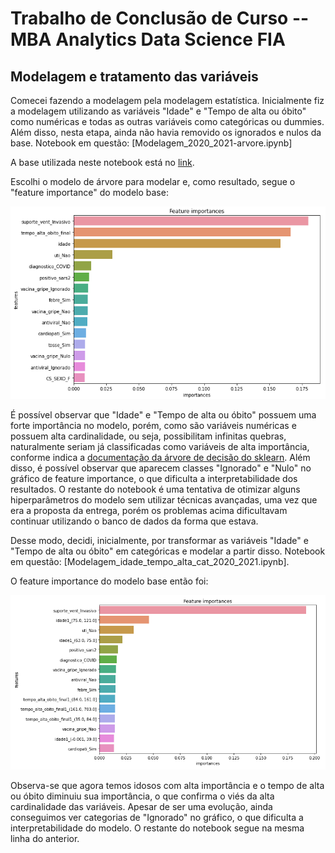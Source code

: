 # Trabalho de Conclusão de Curso -- MBA Analytics Data Science FIA

## Modelagem e tratamento das variáveis

Comecei fazendo a modelagem pela modelagem estatística. Inicialmente fiz a modelagem utilizando as variáveis "Idade" e "Tempo de alta ou óbito" como numéricas e todas as outras variáveis como categóricas ou dummies. Além disso, nesta etapa, ainda não havia removido os ignorados e nulos da base. Notebook em questão: [Modelagem_2020_2021-arvore.ipynb]

A base utilizada neste notebook está no [link](https://drive.google.com/file/d/1Zz1AvOq5OvluWcqoCJyTUPyxfyYhjrOK/view?usp=sharing).

Escolhi o modelo de árvore para modelar e, como resultado, segue o "feature importance" do modelo base:

![feature_importance1](feat_import_com_ig_null_1.png)

É possível observar que "Idade" e "Tempo de alta ou óbito" possuem uma forte importância no modelo, porém, como são variáveis numéricas e possuem alta cardinalidade, ou seja, possibilitam infinitas quebras, naturalmente seriam já classificadas como variáveis de alta importância, conforme indica a [documentação da árvore de decisão do sklearn](https://scikit-learn.org/stable/modules/generated/sklearn.tree.DecisionTreeClassifier.html#:~:text=Warning%3A%20impurity%2Dbased%20feature%20importances%20can%20be%20misleading%20for%20high%20cardinality%20features). Além disso, é possível observar que aparecem classes "Ignorado" e "Nulo" no gráfico de feature importance, o que dificulta a interpretabilidade dos resultados. O restante do notebook é uma tentativa de otimizar alguns hiperparâmetros do modelo sem utilizar técnicas avançadas, uma vez que era a proposta da entrega, porém os problemas acima dificultavam continuar utilizando o banco de dados da forma que estava.

Desse modo, decidi, inicialmente, por transformar as variáveis "Idade" e "Tempo de alta ou óbito" em categóricas e modelar a partir disso. Notebook em questão: [Modelagem_idade_tempo_alta_cat_2020_2021.ipynb].

O feature importance do modelo base então foi:

![feature_importance2](feat_import_idade_tempo_cat.png)

Observa-se que agora temos idosos com alta importância e o tempo de alta ou óbito diminuiu sua importância, o que confirma o viés da alta cardinalidade das variáveis. Apesar de ser uma evolução, ainda conseguimos ver categorias de "Ignorado" no gráfico, o que dificulta a interpretabilidade do modelo. O restante do notebook segue na mesma linha do anterior.


